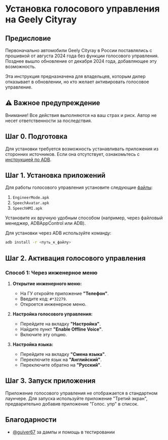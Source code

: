 # Установка голосового управления на Geely Cityray

## Предисловие

Первоначально автомобили Geely Cityray в России поставлялись с прошивкой от августа 2024 года без функции голосового управления. Позднее вышло обновление от декабря 2024 года, добавляющее эту возможность.

Эта инструкция предназначена для владельцев, которым дилер отказывает в обновлении, но кто желает активировать голосовое управление.

## ⚠️ Важное предупреждение

Внимание! Все действия выполняются на ваш страх и риск. Автор не несет ответственности за последствия.

## Шаг 0. Подготовка

Для установки требуется возможность устанавливать приложения из сторонних источников. Если она отсутствует, ознакомьтесь с [инструкцией по ADB](adb_activation.md).

## Шаг 1. Установка приложений

Для работы голосового управления установите следующие [файлы](https://cloud.mail.ru/public/aNej/4h77qrEQF):

  1. `EngineerMode.apk`
  2. `SpeechAvatar.apk`
  3. `SpeechHMI.apk`

Установите их вручную удобным способом (например, через файловый менеджер, ADBAppControl или ADB).

Для установки через ADB используйте команду:
```bash
adb install -r <путь_к_файлу>
```

## Шаг 2. Активация голосового управления

### Способ 1: Через инженерное меню

1. **Открытие инженерного меню:**
   - На ГУ откройте приложение **"Телефон"**.
   - Введите код: `#*32279`.
   - Откроется инженерное меню.

2. **Настройка голосового управления:**
   - Перейдите на вкладку **"Настройка"**.
   - Найдите пункт **"Enable Offline Voice"**.
   - Включите эту опцию.

3. **Настройка языка:**
   - Перейдите на вкладку **"Смена языка"**.
   - Переключите язык на **"Английский"**.
   - Переключите обратно на **"Русский"**.

## Шаг 3. Запуск приложения

Приложение голосового управления не отображается в стандартном лаунчере. Для запуска используйте приложение "Третий экран", предварительно добавив приложение "Голос. упр" в список.

## Благодарности
- [@guiver67](https://t.me/guiver67) за дампы и помощь в тестировании
